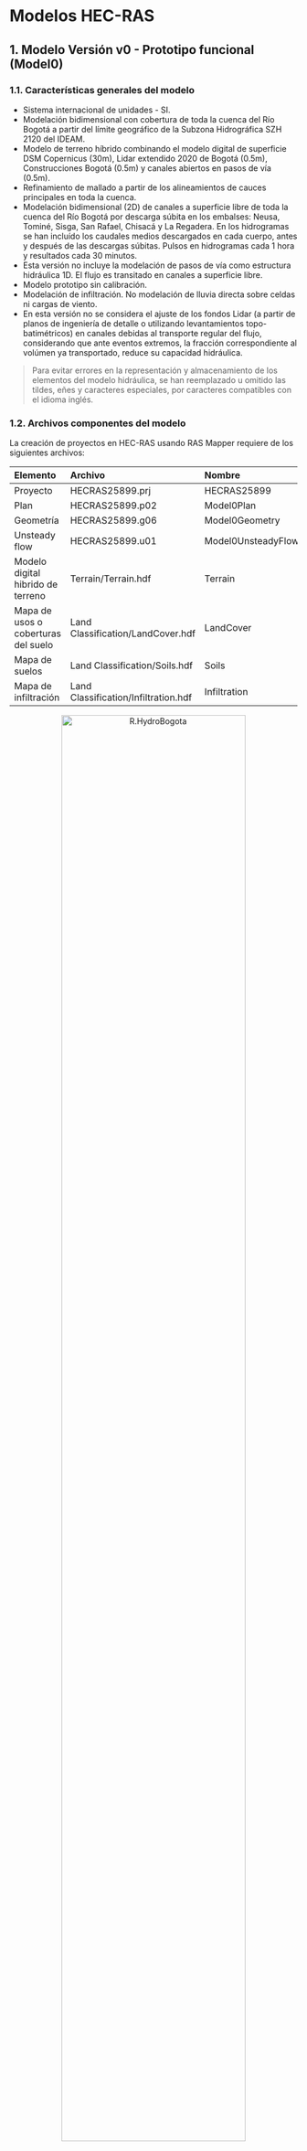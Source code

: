 # Modelos HEC-RAS


## 1. Modelo Versión v0 - Prototipo funcional (Model0)


### 1.1. Características generales del modelo

* Sistema internacional de unidades - SI.
* Modelación bidimensional con cobertura de toda la cuenca del Río Bogotá a partir del límite geográfico de la Subzona Hidrográfica SZH 2120 del IDEAM.
* Modelo de terreno híbrido combinando el modelo digital de superficie DSM Copernicus (30m), Lidar extendido 2020 de Bogotá (0.5m), Construcciones Bogotá (0.5m) y canales abiertos en pasos de vía (0.5m).
* Refinamiento de mallado a partir de los alineamientos de cauces principales en toda la cuenca.
* Modelación bidimensional (2D) de canales a superficie libre de toda la cuenca del Río Bogotá por descarga súbita en los embalses: Neusa, Tominé, Sisga, San Rafael, Chisacá y La Regadera. En los hidrogramas se han incluído los caudales medios descargados en cada cuerpo, antes y después de las descargas súbitas. Pulsos en hidrogramas cada 1 hora y resultados cada 30 minutos.
* Esta versión no incluye la modelación de pasos de vía como estructura hidráulica 1D. El flujo es transitado en canales a superficie libre.
* Modelo prototipo sin calibración.
* Modelación de infiltración. No modelación de lluvia directa sobre celdas ni cargas de viento.
* En esta versión no se considera el ajuste de los fondos Lidar (a partir de planos de ingeniería de detalle o utilizando levantamientos topo-batimétricos) en canales debidas al transporte regular del flujo, considerando que ante eventos extremos, la fracción correspondiente al volúmen ya transportado, reduce su capacidad hidráulica.

> Para evitar errores en la representación y almacenamiento de los elementos del modelo hidráulica, se han reemplazado u omitido las tildes, eñes y caracteres especiales, por caracteres compatibles con el idioma inglés.


### 1.2. Archivos componentes del modelo

La creación de proyectos en HEC-RAS usando RAS Mapper requiere de los siguientes archivos:

<div align="center">

| Elemento                            | Archivo                              | Nombre             | 
|:------------------------------------|:-------------------------------------|:-------------------|
| Proyecto                            | HECRAS25899.prj                      | HECRAS25899        |
| Plan                                | HECRAS25899.p02                      | Model0Plan         |
| Geometría                           | HECRAS25899.g06                      | Model0Geometry     |
| Unsteady flow                       | HECRAS25899.u01                      | Model0UnsteadyFlow |
| Modelo digital hibrido de terreno   | Terrain/Terrain.hdf                  | Terrain            |
| Mapa de usos o coberturas del suelo | Land Classification/LandCover.hdf    | LandCover          |
| Mapa de suelos                      | Land Classification/Soils.hdf        | Soils              |
| Mapa de infiltración                | Land Classification/Infiltration.hdf | Infiltration       |

</div>

<div align="center"><img src="../.graph/HECRAS_Model0_Project.png" alt="R.HydroBogota" width="80%" border="0" /><sub><br>Ventana principal de proyecto</sub><br><br></div>

> Para conocer el detalle del modelo de terreno híbrido ensamblado, consulte la documentación disponible en [.dem](../.dem/Readme.md)
>
> Para conocer el detalle de los mapas de usos, suelos, infiltración, impermeabilidad y sus homologaciones, consulte la documentación disponible en [.shp](../.shp/Readme.md)


### 1.3 Mallado y mapas asociados

El mallado ha sido refinado utilizando los alineamientos de los cauces principales de la red de drenaje de la cuenca contenidos en [Breakline_9377_v0.shp](../.shp/Breakline_9377_v0.rar). Para mayor información, consulte la documentación disponible de _Breaklines_ en la carpeta [.shp](../.shp/Readme.md)

<div align="center">

| Característica                                | Characteristic      | Valor     |
|:----------------------------------------------|:--------------------|:----------|
| Coeficiente de rugosidad global de Manning    | Manning's n         | 0.030     |
| Tolerancia en longitud de caras               | Cell tolerance      | 5 %       |
| Tamaño general de celda horizontal y vertical | Main cell size      | 240 m     |
| Número de celdas                              | Number of Cells     | 123708    |
| Largo promedio por cara                       | Average Face Length | 219 m     |
| Tamaño promedio de celda                      | Average Cell Size   | 47902 m²  |
| Tamaño máximo de celda                        | Maximum Cell Size   | 136618 m² |
| Tamaño mínimo de celda                        | Minimum Cell Size   | 79 m²     |

</div>

<div align="center"><img src="../.graph/HECRAS_Model0_2DFlowArea.png" alt="R.HydroBogota" width="100%" border="0" /><sub><br>2D Flow Area</sub><br><br></div>

> El valor global definido de Coeficiente de Rugosidad de Manning, únicamente es aplicable a celdas en la que no exista cobertura en el mapa de usos del suelo. Para este estudio se ha definido un mapa global con cobertura sobre todo el Departamento de Cundinamarca y la cuenca del Río Bogotá.

<div align="center"><img src="../.graph/HECRAS_Model0_Manning.png" alt="R.HydroBogota" width="100%" border="0" /><sub><br>Mapa de rugosidad de Manning</sub><br><br></div>

> El valor de tolerancia de longitud de celda se define en RAS Mapper desde el menú _Tools / Options… / Mesh Tolerances / Maximum Face Length Tolerance (Percent)_. De acuerdo a las recomendaciones del manual técnico de HEC-RAS, en modelos cuyo propósito es también la modelación de sedimentos, el porcentaje de tolerancia debe ser definido al rededor del 15%, sin embargo, al realizar pruebas de mallado se pudo observar que para la topología de la red que combina diferentes tipos de ancho de sección, la definición de este porcentaje generaba celdas triangulares con terminaciones muy alargadas y con traslapo sobre otras celdas.

<div align="center"><img src="../.graph/HECRAS_Model0_MeshTolerances.png" alt="R.HydroBogota" width="70%" border="0" /><sub><br>Mesh Tolerances</sub><br><br></div>

<div align="center"><img src="../.graph/HECRAS_Model0_Infiltration.png" alt="R.HydroBogota" width="100%" border="0" /><sub><br>Infiltration</sub><br><br></div>

<div align="center"><img src="../.graph/HECRAS_Model0_Impervious.png" alt="R.HydroBogota" width="100%" border="0" /><sub><br>Percent impervious</sub><br><br></div>


### 1.4. Tiempos de cómputo - Computational interval

El intervalo computacional de modelación se ha definido adaptativo utilizando la condición de Courant y la metodología que utiliza la relación de la velocidad en las caras entre el largo promedio de las celdas del mallado _(Velocity/Length o Face velocity * dt / cell to cell distance)_.

> El valor máximo de velocidad ha sido asumido y requiere de investigation complementaria.

<div align="center"><img src="../.graph/Parameter_CourantNumber.png" alt="R.HydroBogota" width="50%" border="0" /><sub><br>Tomado de: <a href="https://www.hec.usace.army.mil/confluence/rasdocs/ras1dtechref/latest/performing-a-dam-break-study-with-hec-ras/computational-time-step">Manual de Referencia Hidráulica de HEC-RAS</a></sub><br><br></div>

<div align="center">

| Parámetro                                            | Valor                 |
|:-----------------------------------------------------|:----------------------|
| Velocidad máxima del flujo o celeridad de onda       | 60.83 m/s             |
| Velocidad mínima del flujo o celeridad de onda       | 0.001 m/s             |
| ΔT, intervalo computacional de cómputo               | 1800 seg (30 minutos) |
| ΔX, distancia promedio entre celdas                  | 219 m                 |
| Máximo valor del número de Courant (C = V * ΔT / ΔX) | 500                   |
| Mínimo valor del número de Courant (C = V * ΔT / ΔX) | 0.00821918            |

</div>

<div align="center"><img src="../.graph/HECRAS_Model0_AdvancedTimeStepControl.png" alt="R.HydroBogota" width="80%" border="0" /><sub><br>Advanced Time Step Control</sub><br><br></div>


### 1.5. Hidrogramas

#### 1.5.1. Hidrograma unitario - Unit Hydrograph UH

Para la distribución del volúmen almacenado y descargado súbitamente desde cada embalse, se han utilizado los factores del hidrograma unitario de la [Natural Resources Conservation Service NRCS del U.S. Department of Agriculture](https://www.nrcs.usda.gov/) de los Estados Unidos de América, correspondiente al hidrograma ajustado utilizado en el estado de Michigan. Se han distribuido los puntos horarios para una duración total de 8 horas.

Mas información en https://learn.hydrologystudio.com/hydrology-studio/knowledge-base/nrcs-unit-hydrograph-peak-factors/

> Los valores del hidrograma unitario de la NRCS han sido utilizados en la primera versión del modelo hidráulico, en futuras versiones de este estudio, se realizará un análisis extendido de diferentes patrones de distribución aplicables a cada embalse.

<div align="center">

NRCS Unit Hydrograph Shape Factors - Michigan

| Pulso | Factor |
|-------|--------|
| 0     | 0      |
| 1     | 0.5    |
| 2     | 1      |
| 3     | 0.8    |
| 4     | 0.6    |
| 5     | 0.4    |
| 6     | 0.2    |
| 7     | 0      |

<div align="center"><img src="../.graph/Excel_UnitHydrographShapeFactors_NRCS_Michigan.png" alt="R.HydroBogota" width="65%" border="0" /><sub></sub><br><br></div>


</div>

> Para obtener el total del volúmen descargado en cada embalse, se ha estimado (función objetivo en Microsoft Excel) un factor de distribución de 0.285714285714286.


#### 1.5.2. Hidrogramas y caudales pico en Embalses por descarga súbita - Condiciones de frontera

Las líneas de condición de frontera han sido trazadas aguas abajo de la pantalla de cada presa.

<div align="center">

| Google                                                                      | Cuerpo de agua (wiki)                                                                                   | Condición de frontera    | Capacidad (Hm³) | Pico máximo de flujo (m³/s) |
|:----------------------------------------------------------------------------|:--------------------------------------------------------------------------------------------------------|--------------------------|-----------------|-----------------------------|
| [:globe_with_meridians:](http://maps.google.com/maps?q=5.135924,-73.969663) | [Embalse Neusa](https://es.wikipedia.org/wiki/Embalse_del_Neusa)                                        | BC Upstream Neusa        | 117             | 9285.71                     |
| [:globe_with_meridians:](http://maps.google.com/maps?q=5.036403,-73.811914) | [Embalse Tominé](https://es.wikipedia.org/wiki/Embalse_de_Tomin%C3%A9)                                  | BC Upstream Tomine       | 689.5           | 54722.22                    |
| [:globe_with_meridians:](http://maps.google.com/maps?q=5.083958,-73.72756)  | [Embalse Sisga](https://es.wikipedia.org/wiki/Represa_del_Sisga)                                        | BC Upstream Sisga        | 90.1            | 7150.79                     |
| [:globe_with_meridians:](http://maps.google.com/maps?q=4.703225,-73.985746) | [Embalse San Rafael ](https://es.wikipedia.org/wiki/Embalse_de_San_Rafael)                              | BC Upstream San Rafael   | 75              | 5952.38                     |
| [:globe_with_meridians:](http://maps.google.com/maps?q=4.384184,-74.167766) | [Embalse Chisacá](https://www.banrepcultural.org/coleccion-bibliografica/especiales/embalse-de-chisaca) | BC Upstream Chisaca      | 6.7             | 531.75                      |
| [:globe_with_meridians:](http://maps.google.com/maps?q=4.403117,-74.143296) | [Embalse La Regadera](https://archivobogota.secretariageneral.gov.co/noticias/embalse-la-regadera)      | BC Upstream La Regadera  | 3.3             | 261.90                      |

</div>

<div align="center"><img src="../.graph/Excel_UnitHydrographShapeFactors_NRCS_Michigan_DAM.png" alt="R.HydroBogota" width="65%" border="0" /><sub></sub><br><br></div>

<div align="center"><img src="../.graph/HECRAS_Model0_UnsteadyFlowData.png" alt="R.HydroBogota" width="50%" border="0" /><sub><br>Unsteady Flow Data</sub><br><br></div>

<div align="center"><img src="../.graph/HECRAS_Model0_UnsteadyFlowBoundaryFiles.png" alt="R.HydroBogota" width="100%" border="0" /><sub><br> Unsteady Flow Boundary Files</sub><br><br></div>


### 1.6. Ejecución y resultados

<div align="center">

Parámetros generales para cálculo y presentación de resultados<br>

| Parámetro                  | Valor                           |
|:---------------------------|:--------------------------------|
| Starting date              | 04MAY2024                       |
| Ending date                | 30MAY2024                       |
| Starting time              | 00:00                           |
| Ending time                | 00:23                           |
| Computation interval       | Controlled by Courant condition |
| Mapping output interval    | 30 Minute                       |
| Hydrograph output interval | 30 Minute                       |
| Detailed output interval   | 30 Minute                       |

</div>

<div align="center"><img src="../.graph/HECRAS_Model0_2DFlowOptions.png" alt="R.HydroBogota" width="70%" border="0" /><sub><br>2D Flow Options</sub><br><br></div>

<div align="center"><img src="../.graph/HECRAS_Model0_2DOptions.png" alt="R.HydroBogota" width="60%" border="0" /><sub><br>2D Options</sub><br><br></div>

<div align="center">
Ventana de ejecución<br>
<img src="../.graph/HECRAS_Model0_Computations1.png" alt="R.HydroBogota" width="480" border="0" />
<img src="../.graph/HECRAS_Model0_Computations2.png" alt="R.HydroBogota" width="480" border="0" />
<img src="../.graph/HECRAS_Model0_Computations2.png" alt="R.HydroBogota" width="480" border="0" />
<img src="../.graph/HECRAS_Model0_Computations2.png" alt="R.HydroBogota" width="480" border="0" />
</div>


#### 1.6.1. Elevación máxima lámina de agua - Water surface elevation - WSE

Elevación máxima de la lámina de agua expresada en metros sobre el nivel del mar (m.s.n.m).

<div align="center"><img src="../.graph/HECRAS_Model0_WSE_Max.png" alt="R.HydroBogota" width="100%" border="0" /><sub><br>Maximum Water Surface Elevation - WSE (m.s.n.m)</sub><br><br></div>
<div align="center"><img src="../.graph/HECRAS_Model0_WSE_BogotaDCSample.png" alt="R.HydroBogota" width="100%" border="0" /><sub><br>Maximum Water Surface Elevation - WSE (m.s.n.m) - Ciudad de Bogotá</sub><br><br></div>
<div align="center"><img src="../.graph/HECRAS_Model0_WSE_BogotaDCCanalGuaymaral.png" alt="R.HydroBogota" width="100%" border="0" /><sub><br>Maximum Water Surface Elevation - WSE (m.s.n.m) - Ciudad de Bogotá - Canal Guaymaral</sub><br><br></div>
<div align="center"><img src="../.graph/HECRAS_Model0_WSE_Max_NeusaDAM.png" alt="R.HydroBogota" width="100%" border="0" /><sub><br>Maximum Water Surface Elevation - WSE (m.s.n.m) - Embalse del Neusa</sub><br><br></div>
<div align="center"><img src="../.graph/HECRAS_Model0_WSE_Max_TomineDAM.png" alt="R.HydroBogota" width="100%" border="0" /><sub><br>Maximum Water Surface Elevation - WSE (m.s.n.m) - Embalse Tominé</sub><br><br></div>
<div align="center"><img src="../.graph/HECRAS_Model0_WSE_Max_SisgaDAM.png" alt="R.HydroBogota" width="100%" border="0" /><sub><br>Maximum Water Surface Elevation - WSE (m.s.n.m) - Embalse del Sisga</sub><br><br></div>
<div align="center"><img src="../.graph/HECRAS_Model0_WSE_Max_SanRafaelDAM.png" alt="R.HydroBogota" width="100%" border="0" /><sub><br>Maximum Water Surface Elevation - WSE (m.s.n.m) - Embalse San Rafael</sub><br><br></div>
<div align="center"><img src="../.graph/HECRAS_Model0_WSE_Max_ChisacaLaRegaderaDAM.png" alt="R.HydroBogota" width="100%" border="0" /><sub><br>Maximum Water Surface Elevation - WSE (m.s.n.m) - Embalse Chisacá y La Regadera</sub><br><br></div>


#### 1.6.2. Profundidad del flujo - Depth

Profundidad máxima de la lámina de agua expresada en metros.

<div align="center"><img src="../.graph/HECRAS_Model0_Depth_Max.png" alt="R.HydroBogota" width="100%" border="0" /><sub><br>Maximum Water Depth (m)</sub><br><br></div>
<div align="center"><img src="../.graph/HECRAS_Model0_Depth_BogotaDCSample.png" alt="R.HydroBogota" width="100%" border="0" /><sub><br>Maximum Water Depth (m) - Ciudad de Bogotá</sub><br><br></div>
<div align="center"><img src="../.graph/HECRAS_Model0_Depth_BogotaDCCanalGuaymaral.png" alt="R.HydroBogota" width="100%" border="0" /><sub><br>Maximum Water Depth (m) - Ciudad de Bogotá - Canal Guaymaral</sub><br><br></div>
<div align="center"><img src="../.graph/HECRAS_Model0_Depth_Max_NeusaDAM.png" alt="R.HydroBogota" width="100%" border="0" /><sub><br>Maximum Water Depth (m) - Embalse del Neusa</sub><br><br></div>
<div align="center"><img src="../.graph/HECRAS_Model0_Depth_Max_TomineDAM.png" alt="R.HydroBogota" width="100%" border="0" /><sub><br>Maximum Water Depth (m) - Embalse Tominé</sub><br><br></div>
<div align="center"><img src="../.graph/HECRAS_Model0_Depth_Max_SisgaDAM.png" alt="R.HydroBogota" width="100%" border="0" /><sub><br>Maximum Water Depth (m) - Embalse del Sisga</sub><br><br></div>
<div align="center"><img src="../.graph/HECRAS_Model0_Depth_Max_SanRafaelDAM.png" alt="R.HydroBogota" width="100%" border="0" /><sub><br>Maximum Water Depth (m) - Embalse San Rafael</sub><br><br></div>
<div align="center"><img src="../.graph/HECRAS_Model0_Depth_Max_ChisacaLaRegaderaDAM.png" alt="R.HydroBogota" width="100%" border="0" /><sub><br>Maximum Water Depth (m) - Embalse Chisacá y La Regadera</sub><br><br></div>

Frente de onda de inundación

https://github.com/user-attachments/assets/33a96298-985c-46e6-8fa8-64835d2de713


#### 1.6.3. Velocidad del flujo - Velocity

Velocidad del flujo expresado en metros / segundo.

<div align="center"><img src="../.graph/HECRAS_Model0_Velocity_Max.png" alt="R.HydroBogota" width="100%" border="0" /><sub><br>Maximum Velocity (m/s)</sub><br><br></div>
<div align="center"><img src="../.graph/HECRAS_Model0_Velocity_BogotaDCSample.png" alt="R.HydroBogota" width="100%" border="0" /><sub><br>Maximum Velocity (m/s) - Ciudad de Bogotá</sub><br><br></div>
<div align="center"><img src="../.graph/HECRAS_Model0_Velocity_BogotaDCCanalGuaymaral.png" alt="R.HydroBogota" width="100%" border="0" /><sub><br>Maximum Velocity (m/s) - Ciudad de Bogotá - Canal Guaymaral</sub><br><br></div>
<div align="center"><img src="../.graph/HECRAS_Model0_Velocity_Max_NeusaDAM.png" alt="R.HydroBogota" width="100%" border="0" /><sub><br>Maximum Velocity (m/s) - Embalse del Neusa</sub><br><br></div>
<div align="center"><img src="../.graph/HECRAS_Model0_Velocity_Max_TomineDAM.png" alt="R.HydroBogota" width="100%" border="0" /><sub><br>Maximum Velocity (m/s) - Embalse Tominé</sub><br><br></div>
<div align="center"><img src="../.graph/HECRAS_Model0_Velocity_Max_SisgaDAM.png" alt="R.HydroBogota" width="100%" border="0" /><sub><br>Maximum Velocity (m/s) - Embalse del Sisga</sub><br><br></div>
<div align="center"><img src="../.graph/HECRAS_Model0_Velocity_Max_SanRafaelDAM.png" alt="R.HydroBogota" width="100%" border="0" /><sub><br>Maximum Velocity (m/s) - Embalse San Rafael</sub><br><br></div>
<div align="center"><img src="../.graph/HECRAS_Model0_Velocity_Max_ChisacaLaRegaderaDAM.png" alt="R.HydroBogota" width="100%" border="0" /><sub><br>Maximum Velocity (m/s) - Embalse Chisacá y La Regadera</sub><br><br></div>

Velocidad de onda de inundación

https://github.com/user-attachments/assets/8314a135-6b43-4efc-92e9-5c0d320e19fb

